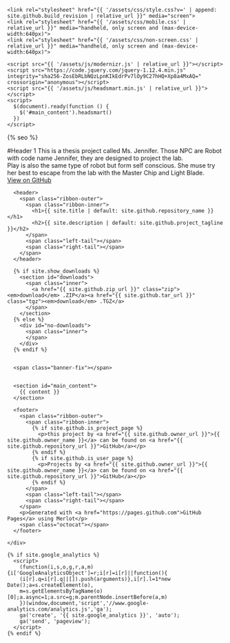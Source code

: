 <!DOCTYPE html>
<html lang="{{ site.lang | default: "en-US" }}">
  <head>
    <meta charset='utf-8'>
    <meta http-equiv="X-UA-Compatible" content="IE=edge">
    <meta name="viewport" content="width=640">

    <link rel="stylesheet" href="{{ '/assets/css/style.css?v=' | append: site.github.build_revision | relative_url }}" media="screen">
    <link rel="stylesheet" href="{{ '/assets/css/mobile.css' | relative_url }}" media="handheld, only screen and (max-device-width:640px)">
    <link rel="stylesheet" href="{{ '/assets/css/non-screen.css' | relative_url }}" media="handheld, only screen and (max-device-width:640px)">

    <script src="{{ '/assets/js/modernizr.js' | relative_url }}"></script>
    <script src="https://code.jquery.com/jquery-1.12.4.min.js" integrity="sha256-ZosEbRLbNQzLpnKIkEdrPv7lOy9C27hHQ+Xp8a4MxAQ=" crossorigin="anonymous"></script>
    <script src="{{ '/assets/js/headsmart.min.js' | relative_url }}"></script>
    <script>
      $(document).ready(function () {
        $('#main_content').headsmart()
      })
    </script>

{% seo %}

  </head>
#Header 1
This is a thesis project called Ms. Jennifer. Those NPC are Robot with code name Jennifer, they are designed to project the lab.<br> Play is also the same type of robot but form self conscious. She muse try her best to escape from the lab with the Master Chip and Light Blade.<br>
  <body>
    <a id="forkme_banner" href="{{ site.github.repository_url }}">View on GitHub</a>
    <div class="shell">

      <header>
        <span class="ribbon-outer">
          <span class="ribbon-inner">
            <h1>{{ site.title | default: site.github.repository_name }}</h1>
            <h2>{{ site.description | default: site.github.project_tagline }}</h2>
          </span>
          <span class="left-tail"></span>
          <span class="right-tail"></span>
        </span>
      </header>

      {% if site.show_downloads %}
        <section id="downloads">
          <span class="inner">
            <a href="{{ site.github.zip_url }}" class="zip"><em>download</em> .ZIP</a><a href="{{ site.github.tar_url }}" class="tgz"><em>download</em> .TGZ</a>
          </span>
        </section>
      {% else %}
        <div id="no-downloads">
          <span class="inner">
          </span>
        </div>
      {% endif %}


      <span class="banner-fix"></span>


      <section id="main_content">
        {{ content }}
      </section>

      <footer>
        <span class="ribbon-outer">
          <span class="ribbon-inner">
            {% if site.github.is_project_page %}
              <p>this project by <a href="{{ site.github.owner_url }}">{{ site.github.owner_name }}</a> can be found on <a href="{{ site.github.repository_url }}">GitHub</a></p>
            {% endif %}
            {% if site.github.is_user_page %}
              <p>Projects by <a href="{{ site.github.owner_url }}">{{ site.github.owner_name }}</a> can be found on <a href="{{ site.github.repository_url }}">GitHub</a></p>
            {% endif %}
          </span>
          <span class="left-tail"></span>
          <span class="right-tail"></span>
        </span>
        <p>Generated with <a href="https://pages.github.com">GitHub Pages</a> using Merlot</p>
        <span class="octocat"></span>
      </footer>

    </div>

    {% if site.google_analytics %}
      <script>
        (function(i,s,o,g,r,a,m){i['GoogleAnalyticsObject']=r;i[r]=i[r]||function(){
        (i[r].q=i[r].q||[]).push(arguments)},i[r].l=1*new Date();a=s.createElement(o),
        m=s.getElementsByTagName(o)[0];a.async=1;a.src=g;m.parentNode.insertBefore(a,m)
        })(window,document,'script','//www.google-analytics.com/analytics.js','ga');
        ga('create', '{{ site.google_analytics }}', 'auto');
        ga('send', 'pageview');
      </script>
    {% endif %}
  </body>
</html>
